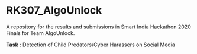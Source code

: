 # RK307_AlgoUnlock
A repository for the results and submissions in Smart India Hackathon 2020 Finals for Team AlgoUnlock.

__Task__ : Detection of Child Predators/Cyber Harassers on Social Media

